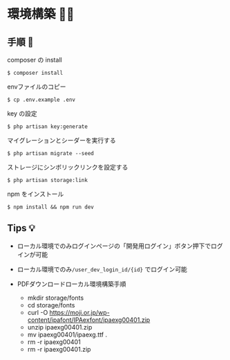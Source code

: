 # 環境構築 🧑‍💻

## 手順 📕

composer の install

```
$ composer install
```

envファイルのコピー

```
$ cp .env.example .env
```

key の設定

```
$ php artisan key:generate
```

マイグレーションとシーダーを実行する
 
 ```
$ php artisan migrate --seed
```

ストレージにシンボリックリンクを設定する

```
$ php artisan storage:link
```

npm をインストール

```
$ npm install && npm run dev
```

## Tips 💡

- ローカル環境でのみログインページの「開発用ログイン」ボタン押下でログインが可能
- ローカル環境でのみ`/user_dev_login_id/{id}` でログイン可能

- PDFダウンロードローカル環境構築手順
  - mkdir storage/fonts
  - cd storage/fonts
  - curl -O https://moji.or.jp/wp-content/ipafont/IPAexfont/ipaexg00401.zip
  - unzip ipaexg00401.zip
  - mv ipaexg00401/ipaexg.ttf .
  - rm -r ipaexg00401
  - rm -r ipaexg00401.zip